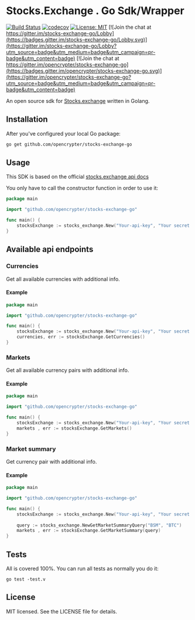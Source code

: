 # Stocks.Exchange . Go Sdk/Wrapper
[![Build Status](https://travis-ci.org/opencrypter/stocks-exchange-go.svg?branch=master)](https://travis-ci.org/opencrypter/stocks-exchange-go)
[![codecov](https://codecov.io/gh/opencrypter/stocks-exchange-go/branch/master/graph/badge.svg)](https://codecov.io/gh/opencrypter/stocks-exchange-go)
[![License: MIT](https://img.shields.io/badge/License-MIT-yellow.svg)](https://opensource.org/licenses/MIT) [![Join the chat at https://gitter.im/stocks-exchange-go/Lobby](https://badges.gitter.im/stocks-exchange-go/Lobby.svg)](https://gitter.im/stocks-exchange-go/Lobby?utm_source=badge&utm_medium=badge&utm_campaign=pr-badge&utm_content=badge) [![Join the chat at https://gitter.im/opencrypter/stocks-exchange-go](https://badges.gitter.im/opencrypter/stocks-exchange-go.svg)](https://gitter.im/opencrypter/stocks-exchange-go?utm_source=badge&utm_medium=badge&utm_campaign=pr-badge&utm_content=badge)

An open source sdk for [Stocks.exchange](https://www.stocks.exchange/ge) written in Golang.

## Installation
After you've configured your local Go package:
```bash
go get github.com/opencrypter/stocks-exchange-go
```

## Usage
This SDK is based on the official [stocks.exchange api docs](http://help.stocks.exchange/api-integration)

You only have to call the constructor function in order to use it:

```go
package main

import "github.com/opencrypter/stocks-exchange-go"

func main() {
    stocksExchange := stocks_exchange.New("Your-api-key", "Your secret api-key")
}
```

## Available api endpoints

### Currencies
Get all available currencies with additional info.

#### Example

```go
package main

import "github.com/opencrypter/stocks-exchange-go"

func main() {
    stocksExchange := stocks_exchange.New("Your-api-key", "Your secret api-key")
    currencies, err := stocksExchange.GetCurrencies()
}
```

### Markets
Get all available currency pairs with additional info.

#### Example

```go
package main

import "github.com/opencrypter/stocks-exchange-go"

func main() {
    stocksExchange := stocks_exchange.New("Your-api-key", "Your secret api-key")
    markets , err := stocksExchange.GetMarkets()
}
```

### Market summary
Get currency pair with additional info.

#### Example

```go
package main

import "github.com/opencrypter/stocks-exchange-go"

func main() {
    stocksExchange := stocks_exchange.New("Your-api-key", "Your secret api-key")
    
    query := stocks_exchange.NewGetMarketSummaryQuery("BSM", "BTC")
    markets , err := stocksExchange.GetMarketSummary(query)
}
```

## Tests
All is covered 100%. You can run all tests as normally you do it:
```
go test -test.v
```

## License
MIT licensed. See the LICENSE file for details.
